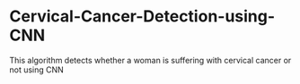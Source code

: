 # Cervical-Cancer-Detection-using-CNN
This algorithm detects whether a woman is suffering with cervical cancer or not using CNN
